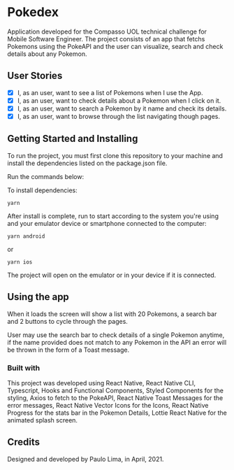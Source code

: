# Pokedex

Application developed for the Compasso UOL technical challenge for Mobile Software Engineer. The project consists of an app that fetchs Pokemons using the PokeAPI and the user can visualize, search and check details about any Pokemon.

## User Stories
- [X] I, as an user, want to see a list of Pokemons when I use the App.
- [X] I, as an user, want to check details about a Pokemon when I click on it.
- [X] I, as an user, want to search a Pokemon by it name and check its details.
- [X] I, as an user, want to browse through the list navigating though pages.

## Getting Started and Installing

To run the project, you must first clone this repository to your machine and install the dependencies listed on the package.json file.

Run the commands below:

To install dependencies:
```
yarn
```

After install is complete, run to start according to the system you're using and your emulator device or smartphone connected to the computer:
```
yarn android
```
or
```
yarn ios
```

The project will open on the emulator or in your device if it is connected.

## Using the app

When it loads the screen will show a list with 20 Pokemons, a search bar and 2 buttons to cycle through the pages. 

User may use the search bar to check details of a single Pokemon anytime, if the name provided does not match to any Pokemon in the API an error will be thrown in the form of a Toast message.


### Built with
This project was developed using React Native, React Native CLI, Typescript, Hooks and Functional Components, Styled Components for the styling, Axios to fetch to the PokeAPI, React Native Toast Messages for the error messages, React Native Vector Icons for the Icons, React Native Progress for the stats bar in the Pokemon Details, Lottie React Native for the animated splash screen.

## Credits
Designed and developed by Paulo Lima, in April, 2021. 


